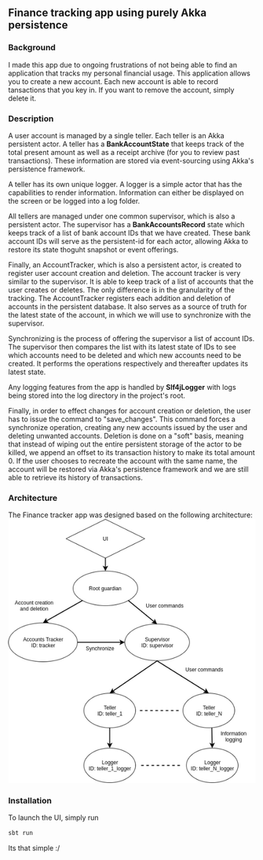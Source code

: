 ## Finance tracking app using purely Akka persistence 

### Background
I made this app due to ongoing frustrations of not being able to find an application that tracks my personal financial usage. 
This application allows you to create a new account. Each new account is able to record tansactions that you key in. If you 
want to remove the account, simply delete it.

### Description
A user account is managed by a single teller. Each teller is an Akka persistent actor. A teller has a **BankAccountState** that keeps track of the total present amount as well as a receipt archive (for you to review past transactions). These information are stored via event-sourcing using Akka's persistence framework. 

A teller has its own unique logger. A logger is a simple actor that has the capabilities to render information. Information can either be displayed 
on the screen or be logged into a log folder.

All tellers are managed under one common supervisor, which is also a persistent actor. The supervisor has a **BankAccountsRecord** state which keeps track of a list of bank account IDs that we have created. These bank account IDs will serve as the persistent-id for each actor, allowing Akka to restore
its state thoguht snapshot or event offerings. 

Finally, an AccountTracker, which is also a persistent actor, is created to register user account creation and deletion. The account tracker is very
similar to the supervisor. It is able to keep track of a list of accounts that the user creates or deletes. The only difference is in the granularity 
of the tracking. The AccountTracker registers each addition and deletion of accounts in the persistent database. It also serves as a source of truth for
the latest state of the account, in which we will use to synchronize with the supervisor. 

Synchronizing is the process of offering the supervisor a list of account IDs. The supervisor then compares the list with its latest state of IDs to see
which accounts need to be deleted and which new accounts need to be created. It performs the operations respectively and thereafter updates its latest
state. 

Any logging features from the app is handled by **Slf4jLogger** with logs being stored into the log directory in the project's root.  

Finally, in order to effect changes for account creation or deletion, the user has to issue the command to "save_changes". This command forces a 
synchronize operation, creating any new accounts issued by the user and deleting unwanted accounts. Deletion is done on a "soft" basis, 
meaning that instead of wiping out the entire persistent storage of the actor to be killed, we append an offset to its transaction history to make its 
total amount 0. If the user chooses to recreate the account with the same name, the account will be restored via Akka's persistence framework and we 
are still able to retrieve its history of transactions.

### Architecture
The Finance tracker app was designed based on the following architecture: 
![Finance tracker app overview](pics/finance_tracker_overview.png)

### Installation
To launch the UI, simply run 
```scala
sbt run
```
Its that simple :/